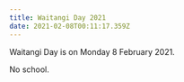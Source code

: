 ```yaml
---
title: Waitangi Day 2021
date: 2021-02-08T00:11:17.359Z
---
```

Waitangi Day is on Monday 8 February 2021.

No school.
